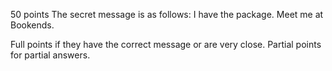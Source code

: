 50 points
The secret message is as follows:
I have the package. Meet me at Bookends.

Full points if they have the correct message or are very close.
Partial points for partial answers.
